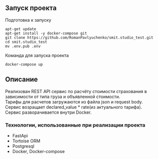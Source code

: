 ##  Запуск проекта
Подготовка к запуску
```
apt-get update
apt-get install -y docker-compose git
git clone https://github.com/RomanPavlyuchenko/smit.studio_test.git
cd smit.studio_test
mv .env.pub .env
```
Команда для запуска проекта
```
docker-compose up
```

## Описание
Реализован REST API сервис по расчёту стоимости страхования в зависимости от типа груза и объявленной стоимости.\
Тарифы для расчетов загружаются из файла json и request body.\
Сервис возращает declared_value * rate(из актуального тарифа).\
Сервис разворачивается внутри Docker.

### Технологии, использованные при реализации проекта
- FastApi
- Tortoise ORM
- Postgresql
- Docker, Docker-compose
